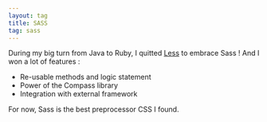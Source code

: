 ```yaml
---
layout: tag
title: SASS
tag: sass
---
```


During my big turn from Java to Ruby, I quitted [Less](/tags/less) to embrace Sass ! And I won a lot of features :

- Re-usable methods and logic statement
- Power of the Compass library
- Integration with external framework

For now, Sass is the best preprocessor CSS I found.